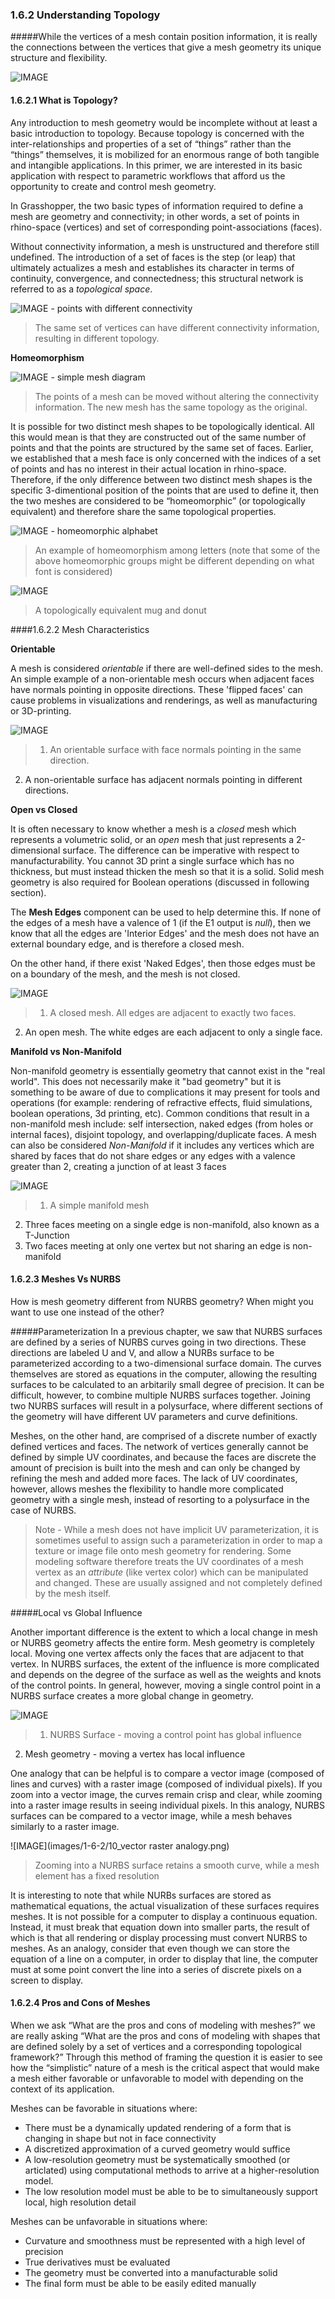 ### 1.6.2 Understanding Topology

#####While the vertices of a mesh contain position information, it is really the connections between the vertices that give a mesh geometry its unique structure and flexibility. 


![IMAGE](images/1-6-2/01_meshMorph2.png)

#### 1.6.2.1 What is Topology?

Any introduction to mesh geometry would be incomplete without at least a basic introduction to topology. Because topology is concerned with the inter-relationships and properties of a set of “things” rather than the “things” themselves, it is mobilized for an enormous range of both tangible and intangible applications. In this primer, we are interested in its basic application with respect to parametric workflows that afford us the opportunity to create and control mesh geometry.

In Grasshopper, the two basic types of information required to define a mesh are geometry and connectivity; in other words, a set of points in rhino-space (vertices) and set of corresponding point-associations (faces).

Without connectivity information, a mesh is unstructured and therefore still undefined. The introduction of a set of faces is the step (or leap) that ultimately actualizes a mesh and establishes its character in terms of continuity, convergence, and connectedness; this structural network is referred to as a *topological space*.

![IMAGE - points with different connectivity](images/1-6-2/02_meshConnect.png)
>The same set of vertices can have different connectivity information, resulting in different topology.

**Homeomorphism**

![IMAGE - simple mesh diagram](images/1-6-2/03_meshMorph1.png)
>The points of a mesh can be moved without altering the connectivity information. The new mesh has the same topology as the original.

It is possible for two distinct mesh shapes to be topologically identical. All this would mean is that they are constructed out of the same number of points and that the points are structured by the same set of faces. Earlier, we established that a mesh face is only concerned with the indices of a set of points and has no interest in their actual location in rhino-space. Therefore, if the only difference between two distinct mesh shapes is the specific 3-dimentional position of the points that are used to define it, then the two meshes are considered to be “homeomorphic” (or topologically equivalent) and therefore share the same topological properties.

![IMAGE - homeomorphic alphabet](images/1-6-2/04_Alphabet_homeo.png)
>An example of homeomorphism among letters (note that some of the above homeomorphic groups might be different depending on what font is considered)

![IMAGE](images/1-6-2/05_Mug_and_Torus_morph.gif)
>A topologically equivalent mug and donut
 
 
####1.6.2.2 Mesh Characteristics

**Orientable**

A mesh is considered *orientable* if there are well-defined sides to the mesh. An simple example of a non-orientable mesh occurs when adjacent faces have normals pointing in opposite directions. These 'flipped faces' can cause problems in visualizations and renderings, as well as manufacturing or 3D-printing.

![IMAGE](images/1-6-2/06_orientable.png)
>1. An orientable surface with face normals pointing in the same direction.
2. A non-orientable surface has adjacent normals pointing in different directions. 

**Open vs Closed**

It is often necessary to know whether a mesh is a *closed* mesh which represents a volumetric solid, or an *open* mesh that just represents a 2-dimensional surface. The difference can be imperative with respect to manufacturability. You cannot 3D print a single surface which has no thickness, but must instead thicken the mesh so that it is a solid. Solid mesh geometry is also required for Boolean operations (discussed in following section). 

The **Mesh Edges** component can be used to help determine this. If none of the edges of a mesh have a valence of 1 (if the E1 output is *null*), then we know that all the edges are 'Interior Edges' and the mesh does not have an external boundary edge, and is therefore a closed mesh.

On the other hand, if there exist 'Naked Edges', then those edges must be on a boundary of the mesh, and the mesh is not closed.

![IMAGE](images/1-6-2/07_open-closed.png)
>1. A closed mesh. All edges are adjacent to exactly two faces.
2. An open mesh. The white edges are each adjacent to only a single face.

**Manifold vs Non-Manifold**

Non-manifold geometry is essentially geometry that cannot exist in the "real world". This does not necessarily make it "bad geometry" but it is something to be aware of due to complications it may present for tools and operations (for example: rendering of refractive effects, fluid simulations, boolean operations, 3d printing, etc). Common conditions that result in a non-manifold mesh include: self intersection, naked edges (from holes or internal faces), disjoint topology, and overlapping/duplicate faces. A mesh can also be considered *Non-Manifold* if it includes any vertices which are shared by faces that do not share edges or any edges with a valence greater than 2, creating a junction of at least 3 faces

![IMAGE](images/1-6-2/08_non-manifold.png)
>1. A simple manifold mesh
2. Three faces meeting on a single edge is non-manifold, also known as a T-Junction
3. Two faces meeting at only one vertex but not sharing an edge is non-manifold

 
#### 1.6.2.3 Meshes Vs NURBS

How is mesh geometry different from NURBS geometry? When might you want to use one instead of the other? 

#####Parameterization
In a previous chapter, we saw that NURBS surfaces are defined by a series of NURBS curves going in two directions. These directions are labeled U and V, and allow a NURBs surface to be parameterized according to a two-dimensional surface domain. The curves themselves are stored as equations in the computer, allowing the resulting surfaces to be calculated to an arbitarily small degree of precision. It can be difficult, however, to combine multiple NURBS surfaces together. Joining two NURBS surfaces will result in a polysurface, where different sections of the geometry will have different UV parameters and curve definitions.

Meshes, on the other hand, are comprised of a discrete number of exactly defined vertices and faces. The network of vertices generally cannot be defined by simple UV coordinates, and because the faces are discrete the amount of precision is built into the mesh and can only be changed by refining the mesh and added more faces. The lack of UV coordinates, however, allows meshes the flexibility to handle more complicated geometry with a single mesh, instead of resorting to a polysurface in the case of NURBS.

>Note - While a mesh does not have implicit UV parameterization, it is sometimes useful to assign such a parameterization in order to map a texture or image file onto mesh geometry for rendering. Some modeling software therefore treats the UV coordinates of a mesh vertex as an *attribute* (like vertex color) which can be manipulated and changed. These are usually assigned and not completely defined by the mesh itself.


#####Local vs Global Influence

Another important difference is the extent to which a local change in mesh or NURBS geometry affects the entire form. Mesh geometry is completely local. Moving one vertex affects only the faces that are adjacent to that vertex. In NURBS surfaces, the extent of the influence is more complicated and depends on the degree of the surface as well as the weights and knots of the control points. In general, however, moving a single control point in a NURBS surface creates a more global change in geometry.

![IMAGE](images/1-6-2/09_NURBSvsMESH-02.jpg)
>1. NURBS Surface - moving a control point has global influence
2. Mesh geometry - moving a vertex has local influence

One analogy that can be helpful is to compare a vector image (composed of lines and curves) with a raster image (composed of individual pixels). If you zoom into a vector image, the curves remain crisp and clear, while zooming into a raster image results in seeing individual pixels. In this analogy, NURBS surfaces can be compared to a vector image, while a mesh behaves similarly to a raster image.

![IMAGE](images/1-6-2/10_vector raster analogy.png)
>Zooming into a NURBS surface retains a smooth curve, while a mesh element has a fixed resolution

It is interesting to note that while NURBs surfaces are stored as mathematical equations, the actual visualization of these surfaces requires meshes. It is not possible for a computer to display a continuous equation. Instead, it must break that equation down into smaller parts, the result of which is that all rendering or display processing must convert NURBS to meshes. As an analogy, consider that even though we can store the equation of a line on a computer, in order to display that line, the computer must at some point convert the line into a series of discrete pixels on a screen to display. 

#### 1.6.2.4 Pros and Cons of Meshes

When we ask “What are the pros and cons of modeling with meshes?” we are really asking “What are the pros and cons of modeling with shapes that are defined solely by a set of vertices and a corresponding topological framework?” Through this method of framing the question it is easier to see how the “simplistic” nature of a mesh is the critical aspect that would make a mesh either favorable or unfavorable to model with depending on the context of its application.


Meshes can be favorable in situations where:

- There must be a dynamically updated rendering of a form that is changing in shape but not in face connectivity
- A discretized approximation of a curved geometry would suffice
- A low-resolution geometry must be systematically smoothed (or articlated) using computational methods to arrive at a higher-resolution model.
- The low resolution model must be able to be to simultaneously support local, high resolution detail


Meshes can be unfavorable in situations where:

- Curvature and smoothness must be represented with a high level of precision
- True derivatives must be evaluated
- The geometry must be converted into a manufacturable solid
- The final form must be able to be easily edited manually

 



